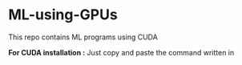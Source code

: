 # ML-using-GPUs
This repo contains ML programs using CUDA 

**For CUDA installation :**
Just copy and paste the command written in 

